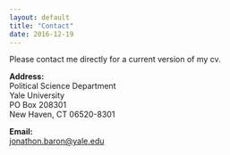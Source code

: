 ```yaml
---
layout: default
title: "Contact"
date: 2016-12-19
---
```


Please contact me directly for a current version of my cv. 

**Address:**  
Political Science Department  
Yale University  
PO Box 208301  
New Haven, CT 06520-8301

**Email:**  
jonathon.baron@yale.edu  
